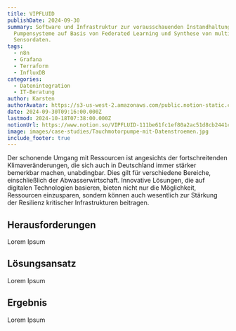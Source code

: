 ```yaml
---
title: VIPFLUID
publishDate: 2024-09-30
summary: Software und Infrastruktur zur vorausschauenden Instandhaltung für
  Pumpensysteme auf Basis von Federated Learning und Synthese von multiplen
  Sensordaten.
tags:
  - n8n
  - Grafana
  - Terraform
  - InfluxDB
categories:
  - Datenintegration
  - IT-Beratung
author: Karsten
authorAvatar: https://s3-us-west-2.amazonaws.com/public.notion-static.com/ba9aa321-8e1e-4995-bbfd-7e2e8c92efcf/Wendt_Karsten_Dr_Ing__MKR05306.jpg
date: 2024-09-30T09:16:00.000Z
lastmod: 2024-10-18T07:38:00.000Z
notionUrl: https://www.notion.so/VIPFLUID-111be61fc1ef80a2ac51d8cb2441cb00
image: images/case-studies/Tauchmotorpumpe-mit-Datenstroemen.jpg
include_footer: true
---
```



Der schonende Umgang mit Ressourcen ist angesichts der fortschreitenden Klimaveränderungen, die sich auch in Deutschland immer stärker bemerkbar machen, unabdingbar. Dies gilt für verschiedene Bereiche, einschließlich der Abwasserwirtschaft. Innovative Lösungen, die auf digitalen Technologien basieren, bieten nicht nur die Möglichkeit, Ressourcen einzusparen, sondern können auch wesentlich zur Stärkung der Resilienz kritischer Infrastrukturen beitragen.


## Herausforderungen


Lorem Ipsum


## Lösungsansatz


Lorem Ipsum


## Ergebnis


Lorem Ipsum 

